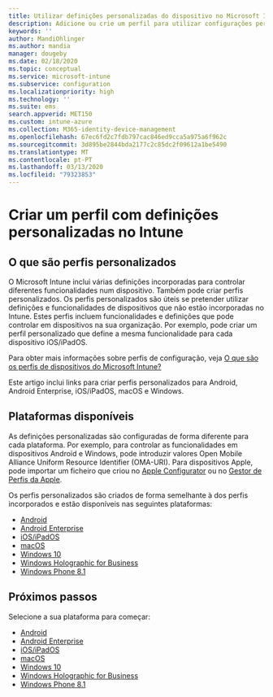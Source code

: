 ```yaml
---
title: Utilizar definições personalizadas do dispositivo no Microsoft Intune – Azure | Microsoft Docs
description: Adicione ou crie um perfil para utilizar configurações personalizadas para Windows Phone, Windows 8.1, Windows 10 e mais tarde, Android, Android Enterprise, macOS e iOS/iPadOS utilizando dispositivos Microsoft Intune
keywords: ''
author: MandiOhlinger
ms.author: mandia
manager: dougeby
ms.date: 02/18/2020
ms.topic: conceptual
ms.service: microsoft-intune
ms.subservice: configuration
ms.localizationpriority: high
ms.technology: ''
ms.suite: ems
search.appverid: MET150
ms.custom: intune-azure
ms.collection: M365-identity-device-management
ms.openlocfilehash: 67ec6fd2c7fdb797cac846ed9cca5a975a6f962c
ms.sourcegitcommit: 3d895be2844bda2177c2c85dc2f09612a1be5490
ms.translationtype: MT
ms.contentlocale: pt-PT
ms.lasthandoff: 03/13/2020
ms.locfileid: "79323853"
---
```

# <a name="create-a-profile-with-custom-settings-in-intune"></a>Criar um perfil com definições personalizadas no Intune

## <a name="what-are-custom-profiles"></a>O que são perfis personalizados

O Microsoft Intune inclui várias definições incorporadas para controlar diferentes funcionalidades num dispositivo. Também pode criar perfis personalizados. Os perfis personalizados são úteis se pretender utilizar definições e funcionalidades de dispositivos que não estão incorporadas no Intune. Estes perfis incluem funcionalidades e definições que pode controlar em dispositivos na sua organização. Por exemplo, pode criar um perfil personalizado que define a mesma funcionalidade para cada dispositivo iOS/iPadOS.

Para obter mais informações sobre perfis de configuração, veja [O que são os perfis de dispositivos do Microsoft Intune?](device-profiles.md) 

Este artigo inclui links para criar perfis personalizados para Android, Android Enterprise, iOS/iPadOS, macOS e Windows.

## <a name="available-platforms"></a>Plataformas disponíveis

As definições personalizadas são configuradas de forma diferente para cada plataforma. Por exemplo, para controlar as funcionalidades em dispositivos Android e Windows, pode introduzir valores Open Mobile Alliance Uniform Resource Identifier (OMA-URI). Para dispositivos Apple, pode importar um ficheiro que criou no [Apple Configurator](https://itunes.apple.com/us/app/apple-configurator-2/id1037126344?mt=12) ou no [Gestor de Perfis da Apple](https://support.apple.com/profile-manager).

Os perfis personalizados são criados de forma semelhante à dos perfis incorporados e estão disponíveis nas seguintes plataformas:

- [Android](custom-settings-android.md)
- [Android Enterprise](custom-settings-android-for-work.md)
- [iOS/iPadOS](custom-settings-ios.md)
- [macOS](custom-settings-macos.md)
- [Windows 10](custom-settings-windows-10.md)
- [Windows Holographic for Business](custom-settings-windows-holographic.md)
- [Windows Phone 8.1](custom-settings-windows-phone-8-1.md)

## <a name="next-steps"></a>Próximos passos

Selecione a sua plataforma para começar:

- [Android](custom-settings-android.md)
- [Android Enterprise](custom-settings-android-for-work.md)
- [iOS/iPadOS](custom-settings-ios.md)
- [macOS](custom-settings-macos.md)
- [Windows 10](custom-settings-windows-10.md)
- [Windows Holographic for Business](custom-settings-windows-holographic.md)
- [Windows Phone 8.1](custom-settings-windows-phone-8-1.md)
